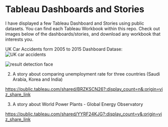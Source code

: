# Tableau Dashboards and Stories

I have displayed a few Tableau Dashboard and Stories using public datasets. You can find each Tableau Workbook within this repo. Check out images below of the dashboards/stories, and download any workbook that interests you. 


UK Car Accidents form 2005 to 2015 Dashboard
Datase: ![UK car accidents](https://www.kaggle.com/silicon99/dft-accident-data)



![result detection face](https://public.tableau.com/views/UK_Car_Accidents_2005_2015_Dashboard/Dashboard1?:language=en&:display_count=y&publish=yes&:origin=viz_share_link)


2) A story about comparing unemployment rate for three countries (Saudi Arabia, Korea and India)

https://public.tableau.com/shared/BRZKSCN26?:display_count=n&:origin=viz_share_link


3) A story about World Power Plants - Global Energy Observatory

https://public.tableau.com/shared/YYRF24KJG?:display_count=y&:origin=viz_share_link


